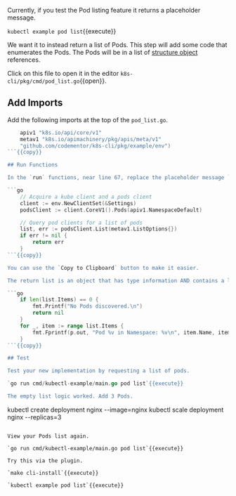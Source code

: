 Currently, if you test the Pod listing feature it returns a placeholder message.

`kubectl example pod list`{{execute}}

 We want it to instead return a list of Pods. This step will add some code that enumerates the Pods. The Pods will be in a list of [structure object](https://www.golangprograms.com/go-language/struct.html) references.

Click on this file to open it in the editor `k8s-cli/pkg/cmd/pod_list.go`{{open}}.

## Add Imports

Add the following imports at the top of the `pod_list.go`.

```go
	apiv1 "k8s.io/api/core/v1"
	metav1 "k8s.io/apimachinery/pkg/apis/meta/v1"
	"github.com/codementor/k8s-cli/pkg/example/env")
```{{copy}}

## Run Functions

In the `run` functions, near line 67, replace the placeholder message `fmt.Printf("add pod list code using direct object references\n")` with the following:

```go
	// Acquire a kube client and a pods client
	client := env.NewClientSet(&Settings)
	podsClient := client.CoreV1().Pods(apiv1.NamespaceDefault)

	// Query pod clients for a list of pods
	list, err := podsClient.List(metav1.ListOptions{})
	if err != nil {
		return err
	}
```{{copy}}

You can use the `Copy to Clipboard` button to make it easier.

The return list is an object that has type information AND contains a list of the objects we are interested in. This is a common pattern in Kubernetes object access. Next, append this additional code that checks to see if there are any objects and prints a line for each Pod found.

```go
	if len(list.Items) == 0 {
		fmt.Printf("No Pods discovered.\n")
		return nil
	}
	for _, item := range list.Items {
		fmt.Fprintf(p.out, "Pod %v in Namespace: %v\n", item.Name, item.Namespace)
	}
```{{copy}}

## Test

Test your new implementation by requesting a list of pods.

`go run cmd/kubectl-example/main.go pod list`{{execute}}

The empty list logic worked. Add 3 Pods.

```
kubectl create deployment nginx --image=nginx
kubectl scale deployment nginx --replicas=3
```{{execute}}

View your Pods list again.

`go run cmd/kubectl-example/main.go pod list`{{execute}}

Try this via the plugin.

`make cli-install`{{execute}}

`kubectl example pod list`{{execute}}
